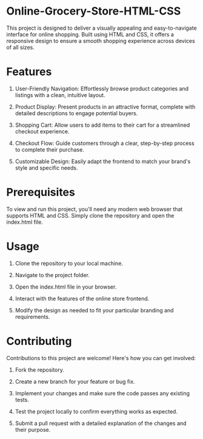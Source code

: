 # Online-Grocery-Store-HTML-CSS

This project is designed to deliver a visually appealing and easy-to-navigate interface for online shopping. Built using HTML and CSS, it offers a responsive design to ensure a smooth shopping experience across devices of all sizes.

# Features

1. User-Friendly Navigation: Effortlessly browse product categories and listings with a clean, intuitive layout.

2. Product Display: Present products in an attractive format, complete with detailed descriptions to engage potential buyers.

3. Shopping Cart: Allow users to add items to their cart for a streamlined checkout experience.

4. Checkout Flow: Guide customers through a clear, step-by-step process to complete their purchase.

5. Customizable Design: Easily adapt the frontend to match your brand's style and specific needs.

# Prerequisites

To view and run this project, you'll need any modern web browser that supports HTML and CSS. Simply clone the repository and open the index.html file.

# Usage

1. Clone the repository to your local machine.

2. Navigate to the project folder.

3. Open the index.html file in your browser.

4. Interact with the features of the online store frontend.

5. Modify the design as needed to fit your particular branding and requirements.

# Contributing

Contributions to this project are welcome! Here's how you can get involved:

1. Fork the repository.

2. Create a new branch for your feature or bug fix.

3. Implement your changes and make sure the code passes any existing tests.

4. Test the project locally to confirm everything works as expected.

5. Submit a pull request with a detailed explanation of the changes and their purpose.
